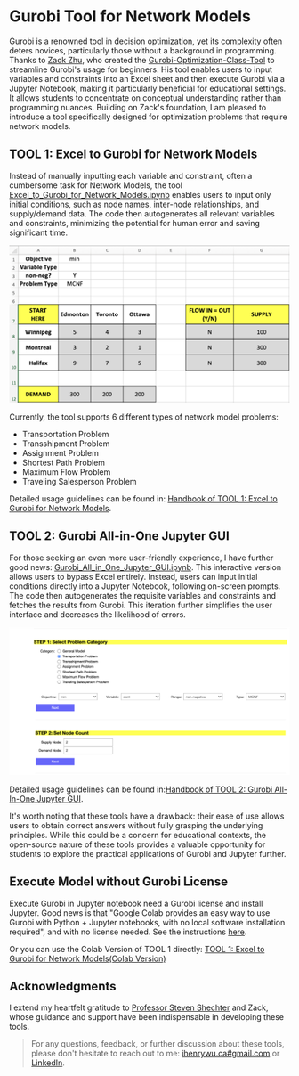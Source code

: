 # Gurobi Tool for Network Models

Gurobi is a renowned tool in decision optimization, yet its complexity often deters novices, particularly those without a background in programming. Thanks to [Zack Zhu](https://github.com/ziqianzhu), who created the [Gurobi-Optimization-Class-Tool](https://github.com/ziqianzhu/gurobi-optimization-class-tool/) to streamline Gurobi's usage for beginners. His tool enables users to input variables and constraints into an Excel sheet and then execute Gurobi via a Jupyter Notebook, making it particularly beneficial for educational settings. It allows students to concentrate on conceptual understanding rather than programming nuances. Building on Zack's foundation, I am pleased to introduce a tool specifically designed for optimization problems that require network models.

## TOOL 1: Excel to Gurobi for Network Models

Instead of manually inputting each variable and constraint, often a cumbersome task for Network Models, the tool [Excel_to_Gurobi_for_Network_Models.ipynb](https://github.com/ihenrywu/Gurobi-Tool-Network-Model/blob/main/Excel_to_Gurobi_for_Network_Models.ipynb) enables users to input only initial conditions, such as node names, inter-node relationships, and supply/demand data. The code then autogenerates all relevant variables and constraints, minimizing the potential for human error and saving significant time.  

![Excel_to_Gurobi_for_Network_Models](https://github.com/ihenrywu/IMAGES/blob/main/Gurobi-Tool-Network-Model/screenshot%20of%20Excel%20file.png?raw=true)

Currently, the tool supports 6 different types of network model problems:

- Transportation Problem
- Transshipment Problem
- Assignment Problem
- Shortest Path Problem
- Maximum Flow Problem
- Traveling Salesperson Problem


Detailed usage guidelines can be found in: [Handbook of TOOL 1: Excel to Gurobi for Network Models]().

## TOOL 2: Gurobi All-in-One Jupyter GUI

For those seeking an even more user-friendly experience, I have further good news: [Gurobi_All_in_One_Jupyter_GUI.ipynb](https://github.com/ihenrywu/Gurobi-Tool-Network-Model/blob/main/Gurobi_All_in_One_Jupyter_GUI.ipynb). This interactive version allows users to bypass Excel entirely. Instead, users can input initial conditions directly into a Jupyter Notebook, following on-screen prompts. The code then autogenerates the requisite variables and constraints and fetches the results from Gurobi. This iteration further simplifies the user interface and decreases the likelihood of errors.

![Gurobi All-in-One Jupyter GUI](https://github.com/ihenrywu/IMAGES/blob/main/Gurobi-Tool-Network-Model/screenshot%20of%20ipynb%20file.png?raw=true)

Detailed usage guidelines can be found in:[Handbook of TOOL 2: Gurobi All-In-One Jupyter GUI](https://github.com/ihenrywu/Gurobi-Tool-Network-Model/blob/main/%E3%80%90PDF%E3%80%91Handbook%20of%20Gurobi%20All-In-One%20Jupyter%20GUI.pdf).

It's worth noting that these tools have a drawback: their ease of use allows users to obtain correct answers without fully grasping the underlying principles. While this could be a concern for educational contexts, the open-source nature of these tools provides a valuable opportunity for students to explore the practical applications of Gurobi and Jupyter further.

## Execute Model without Gurobi License

Execute Gurobi in Jupyter notebook need a Gurobi license and install Jupyter. Good news is that "Google Colab provides an easy way to use Gurobi with Python + Jupyter notebooks, with no local software installation required", and with no license needed. See the instructions [here](https://support.gurobi.com/hc/en-us/articles/4409582394769-Google-Colab-Installation-and-Licensing).

Or you can use the Colab Version of TOOL 1 directly: [TOOL 1: Excel to Gurobi for Network Models(Colab Version)](https://colab.research.google.com/drive/1SiWc0q-otM1BLDBTDK7LbzFCiSr3x1Rm?authuser=5)

## Acknowledgments

I extend my heartfelt gratitude to [Professor Steven Shechter](https://www.sauder.ubc.ca/people/steven-shechter) and Zack, whose guidance and support have been indispensable in developing these tools.

>For any questions, feedback, or further discussion about these tools, please don't hesitate to reach out to me: [ihenrywu.ca#gmail.com]() or [LinkedIn](https://www.linkedin.com/in/ihenrywu/).
